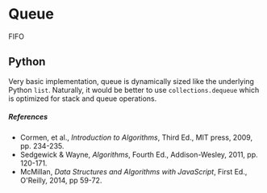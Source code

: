 # Queue

FIFO

## Python

Very basic implementation, queue is dynamically sized like the underlying
Python `list`. Naturally, it would be better to use `collections.dequeue`
which is optimized for stack and queue operations.

##### References

* Cormen, et al., *Introduction to Algorithms*, Third Ed., MIT press, 2009, pp. 234-235.
* Sedgewick & Wayne, *Algorithms*, Fourth Ed., Addison-Wesley, 2011, pp. 120-171.
* McMillan, *Data Structures and Algorithms with JavaScript*, First Ed., O'Reilly, 2014, pp 59-72.
